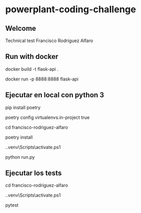 # powerplant-coding-challenge


## Welcome
Technical test Francisco Rodriguez Alfaro


## Run with docker
docker build -t flask-api .

docker run -p 8888:8888 flask-api


## Ejecutar en local con python 3
pip install poetry

poetry config virtualenvs.in-project true

cd francisco-rodriguez-alfaro

poetry install

.\.venv\Scripts\activate.ps1

python run.py


## Ejecutar los tests 
cd francisco-rodriguez-alfaro

.\.venv\Scripts\activate.ps1

pytest
